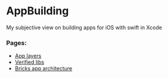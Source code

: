 # AppBuilding 

My subjective view on building apps for iOS with swift in Xcode

### Pages: 
 - [App layers](layers.md)
 - [Verified libs](verified-libs.md)
 - [Bricks app architecture](bricks.md)
